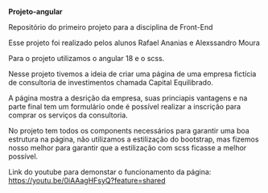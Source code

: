 **Projeto-angular**

Repositório do primeiro projeto para a disciplina de Front-End

Esse projeto foi realizado pelos alunos Rafael Ananias e Alexssandro Moura

Para o projeto utilizamos o angular 18 e o scss.

Nesse projeto tivemos a ideia de criar uma página de uma empresa fictícia de consultoria de investimentos chamada Capital Equilibrado.

A página mostra a desrição da empresa, suas princiapis vantagens e na parte final tem um formulário onde é possível realizar a inscrição para comprar os serviços da consultoria.

No projeto tem todos os components necessários para garantir uma boa estrutura na página, não utilizamos a estilização do bootstrap, mas fizemos nosso melhor para garantir que a estilização com scss ficasse a melhor possível.

Link do youtube para demonstar o funcionamento da página: https://youtu.be/0iAAagHFsyQ?feature=shared

